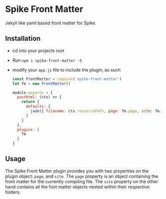 # Spike Front Matter

Jekyll like yaml based front matter for Spike.

## Installation

- cd into your projects root
- Run `npm i spike-front-matter -S`
- modify your `app.js` file to include the plugin, as such

  ```js
  const FrontMatter = require('spike-front-matter')
  let fm = new FrontMatter()

  module.exports = {
    posthtml: (ctx) => {
      return {
        defaults: [
          jade({ filename: ctx.resourcePath, page: fm.page, site: fm.site}),
        ]
      }
    },
    plugins: [
      fm
    ]
  }
  ```

## Usage

The Spike Front Matter plugin provides you with two properties on the plugin object: `page`, and `site`. The `page` property is an object containing the front matter for the currently compiling file. The `site` property on the other hand contains all the font matter objects nested within their respective folders.
